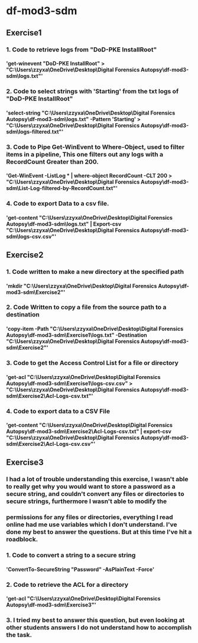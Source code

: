 # df-mod3-sdm
## Exercise1
### 1. Code to retrieve logs from "DoD-PKE InstallRoot"
#### 'get-winevent "DoD-PKE InstallRoot" > "C:\Users\zzyxa\OneDrive\Desktop\Digital Forensics Autopsy\df-mod3-sdm\logs.txt"' 
### 2. Code to select strings with 'Starting' from the txt logs of "DoD-PKE InstallRoot"
#### 'select-string "C:\Users\zzyxa\OneDrive\Desktop\Digital Forensics Autopsy\df-mod3-sdm\logs.txt" -Pattern 'Starting' > "C:\Users\zzyxa\OneDrive\Desktop\Digital Forensics Autopsy\df-mod3-sdm\logs-filtered.txt"' 
### 3. Code to Pipe Get-WinEvent to Where-Object, used to filter items in a pipeline, This one filters out any logs with a RecordCount Greater than 200.
#### 'Get-WinEvent -ListLog * | where-object RecordCount -CLT 200 > "C:\Users\zzyxa\OneDrive\Desktop\Digital Forensics Autopsy\df-mod3-sdm\List-Log-filtered-by-RecordCount.txt"'
### 4. Code to export Data to a csv file.
#### 'get-content "C:\Users\zzyxa\OneDrive\Desktop\Digital Forensics Autopsy\df-mod3-sdm\logs.txt" | Export-csv  "C:\Users\zzyxa\OneDrive\Desktop\Digital Forensics Autopsy\df-mod3-sdm\logs-csv.csv"'
## Exercise2
### 1. Code written to make a new directory at the specified path
#### 'mkdir "C:\Users\zzyxa\OneDrive\Desktop\Digital Forensics Autopsy\df-mod3-sdm\Exercise2"'
### 2. Code Written to copy a file from the source path to a destination
#### 'copy-item -Path "C:\Users\zzyxa\OneDrive\Desktop\Digital Forensics Autopsy\df-mod3-sdm\Exercise1\logs.txt" -Destination "C:\Users\zzyxa\OneDrive\Desktop\Digital Forensics Autopsy\df-mod3-sdm\Exercise2"'
### 3. Code to get the Access Control List for a file or directory
#### 'get-acl "C:\Users\zzyxa\OneDrive\Desktop\Digital Forensics Autopsy\df-mod3-sdm\Exercise1\logs-csv.csv" > "C:\Users\zzyxa\OneDrive\Desktop\Digital Forensics Autopsy\df-mod3-sdm\Exercise2\Acl-Logs-csv.txt"'
### 4. Code to export data to a CSV File
#### 'get-content "C:\Users\zzyxa\OneDrive\Desktop\Digital Forensics Autopsy\df-mod3-sdm\Exercise2\Acl-Logs-csv.txt" | export-csv "C:\Users\zzyxa\OneDrive\Desktop\Digital Forensics Autopsy\df-mod3-sdm\Exercise2\Acl-Logs-csv.csv"'
## Exercise3
### I had a lot of trouble understanding this exercise, I wasn't able to really get why you would want to store a password as a secure string, and couldn't convert any files or directories to secure strings, furthermore I wasn't able to modify the 
### permissions for any files or directories, everything I read online had me use variables which I don't understand. I've done my best to answer the questions. But at this time I've hit a roadblock.
### 1. Code to convert a string to a secure string 
#### 'ConvertTo-SecureString "Password" -AsPlainText -Force'
### 2. Code to retrieve the ACL for a directory
#### 'get-acl "C:\Users\zzyxa\OneDrive\Desktop\Digital Forensics Autopsy\df-mod3-sdm\Exercise3"'
### 3. I tried my best to answer this question, but even looking at other students answers I do not understand how to accomplish the task.
